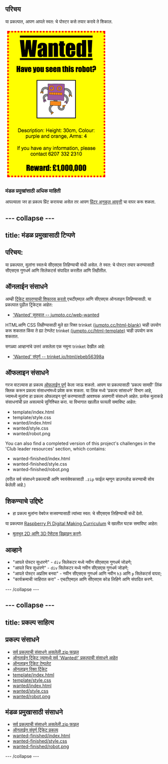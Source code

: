 ## परिचय

या प्रकल्पात, आपण आपले स्वत: चे पोस्टर कसे तयार करावे ते शिकाल.

![screenshot](images/wanted-final.png)

### मंडळ प्रमुखांसाठी अधिक माहिती

आपल्याला जर हा प्रकल्प प्रिंट करायचा असेल तर आपण [प्रिंटर अनुकूल आवृत्ती](https://projects.raspberrypi.org/en/projects/wanted/print) चा वापर करू शकता.

## \--- collapse \---

## title: मंडळ प्रमुखासाठी टिप्पणे

## परिचय:

या प्रकल्पात, मुलांना स्वतःचे सीएसएस लिहिण्याची संधी असेल. ते स्वत: चे पोस्टर तयार करण्यासाठी सीएसएस गुणधर्म आणि सिलेकटर्स संपादित करतील आणि लिहीतील.

## ऑनलाईन संसाधने

आम्ही [ ट्रिंकेट वापरण्याची शिफारस करतो ](https://trinket.io/) एचटीएमएल आणि सीएसएस ऑनलाइन लिहिण्यासाठी. या प्रकल्पात पुढील ट्रिंकेट्स आहेत:

* ['Wanted' सुरुवात -- jumpto.cc/web-wanted](http://jumpto.cc/web-wanted)

HTMLआणि CSS लिहीण्यासाठी मुले ह्या रिक्त trinket [(jumpto.cc/html-blank)](http://jumpto.cc/html-blank) चाही उपयोग करू शकतात किंवा ते ह्या टेम्प्लेट trinket [(jumpto.cc/html-template)](http://jumpto.cc/html-template) चाही उपयोग करू शकतात.

सगळ्या आव्हानांचे उत्तरं असलेला एक नमुना trinket देखील आहे:

* ['Wanted' संपूर्ण -- trinket.io/html/ebeb56398a](https://trinket.io/html/ebeb56398a)

## ऑफलाइन संसाधने

गरज वाटल्यास हा प्रकल्प [ऑफलाईन पूर्ण](https://www.codeclubprojects.org/en-GB/resources/webdev-working-offline/) केला जाऊ शकतो. आपण या प्रकल्पासाठी 'प्रकल्प सामग्री' लिंक क्लिक करून प्रकल्प संसाधनांमध्ये प्रवेश करू शकता. या लिंक मध्ये 'प्रकल्प सांसाधने' विभाग आहे, ज्यामध्ये मुलांना हा प्रकल्प ऑफलाइन पूर्ण करण्यासाठी आवश्यक असणारी संसाधने आहेत. प्रत्येक मुलाकडे संसाधनांची प्रत असल्याचे सुनिश्चित करा. या विभागात खालील फायली समाविष्ट आहेत:

* template/index.html
* template/style.css
* wanted/index.html
* wanted/style.css
* wanted/robot.png

You can also find a completed version of this project's challenges in the 'Club leader resources' section, which contains:

* wanted-finished/index.html
* wanted-finished/style.css
* wanted-finished/robot.png

(वरील सर्व संसाधने प्रकल्पाची आणि स्वयंसेवकासाठी `.zip` फाईल म्हणून डाउनलोड करण्याची सोय केलेली आहे.)

## शिकण्याचे उद्दिष्टे

* हा प्रकल्प मुलांना वेबपेज सजवण्यासाठी त्यांच्या स्वत: चे सीएसएस लिहिण्याची संधी देतो.

या प्रकल्पात [ ​​Raspberry Pi Digital Making Curriculum](http://rpf.io/curriculum) चे खालील घटक समाविष्ट आहेत:

* [मूलभूत 2D आणि 3D ऍसेटस् डिझाइन करणे](https://www.raspberrypi.org/curriculum/design/creator).

## आव्हाने

* "आपले पोस्टर सुधारणे" - `div` सिलेकटर मध्ये नवीन सीएसएस गुणधर्म जोडणे;
* "आपले चित्र सुधारणे" - `div` सिलेकटर मध्ये नवीन सीएसएस गुणधर्म जोडणे;
* "आपले पोस्टर अप्रतिम बनवा" - नवीन सीएसएस गुणधर्म आणि नवीन `h3` आणि `p` सिलेकटर्स वापरा;
* "कार्यक्रमाची जाहिरात करा" - एचटीएमएल आणि सीएसएस कोड लिहिणे आणि संपादित करणे.

\--- /collapse \---

## \--- collapse \---

## title: प्रकल्प साहित्य

## प्रकल्प संसाधने

* [सर्व प्रकल्पाची संसाधने असलेली.zip फाइल](https://rpf.io/p/en/wanted-go)
* [ऑनलाईन ट्रिंकेट ज्यामध्ये सर्व 'Wanted!' प्रकल्पाची संसाधने आहेत](http://jumpto.cc/web-wanted)
* [ऑनलाइन ट्रिंकेट टेम्पलेट](http://jumpto.cc/trinket-template)
* [ऑनलाइन रिक्त ट्रिंकेट](http://jumpto.cc/trinket-blank)
* [template/index.html](resources/template-index.html)
* [template/style.css](resources/template-style.css)
* [wanted/index.html](resources/wanted-index.html)
* [wanted/style.css](resources/wanted-style.css)
* [wanted/robot.png](resources/wanted-robot.png)

## मंडळ प्रमुखासाठी संसाधने

* [सर्व प्रकल्पाची संसाधने असलेली.zip फाइल](https://rpf.io/p/en/wanted-go)
* [ऑनलाईन संपूर्ण ट्रिंकेट प्रकल्प](https://trinket.io/html/ebeb56398a)
* [wanted-finished/index.html](resources/wanted-finished-index.html)
* [wanted-finished/style.css](resources/wanted-finished-style.css)
* [wanted-finished/robot.png](resources/twanted-finished-robot.png)

\--- /collapse \---